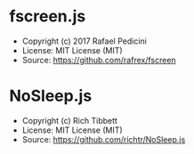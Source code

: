 fscreen.js
==========
* Copyright (c) 2017 Rafael Pedicini
* License: MIT License (MIT)
* Source: https://github.com/rafrex/fscreen

NoSleep.js
==========
* Copyright (c) Rich Tibbett
* License: MIT License (MIT)
* Source: https://github.com/richtr/NoSleep.js
